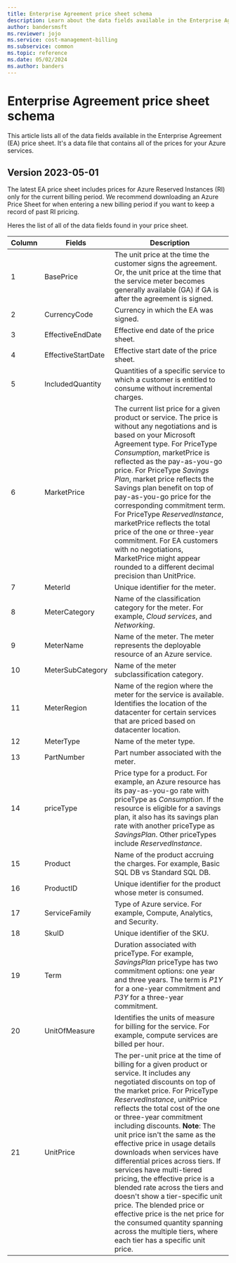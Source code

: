 ```yaml
---
title: Enterprise Agreement price sheet schema
description: Learn about the data fields available in the Enterprise Agreement price sheet.
author: bandersmsft
ms.reviewer: jojo
ms.service: cost-management-billing
ms.subservice: common
ms.topic: reference
ms.date: 05/02/2024
ms.author: banders
---
```


# Enterprise Agreement price sheet schema

This article lists all of the data fields available in the Enterprise Agreement (EA) price sheet. It's a data file that contains all of the prices for your Azure services.

## Version 2023-05-01

The latest EA price sheet includes prices for Azure Reserved Instances (RI) only for the current billing period. We recommend downloading an Azure Price Sheet for when entering a new billing period if you want to keep a record of past RI pricing.

Heres the list of all of the data fields found in your price sheet.

| **Column** | **Fields** | **Description** |
| --- | --- | --- |
| 1   | BasePrice | The unit price at the time the customer signs the agreement. Or, the unit price at the time that the service meter becomes generally available (GA) if GA is after the agreement is signed. |
| 2   | CurrencyCode | Currency in which the EA was signed. |
| 3   | EffectiveEndDate | Effective end date of the price sheet. |
| 4   | EffectiveStartDate | Effective start date of the price sheet. |
| 5   | IncludedQuantity | Quantities of a specific service to which a customer is entitled to consume without incremental charges. |
| 6   | MarketPrice | The current list price for a given product or service. The price is without any negotiations and is based on your Microsoft Agreement type. For PriceType _Consumption_, marketPrice is reflected as the pay-as-you-go price. For PriceType _Savings Plan_, market price reflects the Savings plan benefit on top of pay-as-you-go price for the corresponding commitment term. For PriceType _ReservedInstance_, marketPrice reflects the total price of the one or three-year commitment. For EA customers with no negotiations, MarketPrice might appear rounded to a different decimal precision than UnitPrice. |
| 7   | MeterId | Unique identifier for the meter. |
| 8   | MeterCategory | Name of the classification category for the meter. For example, _Cloud services_, and _Networking_. |
| 9   | MeterName | Name of the meter. The meter represents the deployable resource of an Azure service. |
| 10  | MeterSubCategory | Name of the meter subclassification category. |
| 11  | MeterRegion | Name of the region where the meter for the service is available. Identifies the location of the datacenter for certain services that are priced based on datacenter location. |
| 12  | MeterType | Name of the meter type. |
| 13  | PartNumber | Part number associated with the meter. |
| 14  | priceType | Price type for a product. For example, an Azure resource has its pay-as-you-go rate with priceType as _Consumption_. If the resource is eligible for a savings plan, it also has its savings plan rate with another priceType as _SavingsPlan_. Other priceTypes include _ReservedInstance_. |
| 15  | Product | Name of the product accruing the charges. For example, Basic SQL DB vs Standard SQL DB. |
| 16  | ProductID | Unique identifier for the product whose meter is consumed. |
| 17  | ServiceFamily | Type of Azure service. For example, Compute, Analytics, and Security. |
| 18  | SkuID | Unique identifier of the SKU. |
| 19  | Term | Duration associated with priceType. For example, _SavingsPlan_ priceType has two commitment options: one year and three years. The term is _P1Y_ for a one-year commitment and _P3Y_ for a three-year commitment. |
| 20  | UnitOfMeasure | Identifies the units of measure for billing for the service. For example, compute services are billed per hour. |
| 21  | UnitPrice | The per-unit price at the time of billing for a given product or service. It includes any negotiated discounts on top of the market price. For PriceType _ReservedInstance_, unitPrice reflects the total cost of the one or three-year commitment including discounts. **Note**: The unit price isn't the same as the effective price in usage details downloads when services have differential prices across tiers. If services have multi-tiered pricing, the effective price is a blended rate across the tiers and doesn't show a tier-specific unit price. The blended price or effective price is the net price for the consumed quantity spanning across the multiple tiers, where each tier has a specific unit price. |